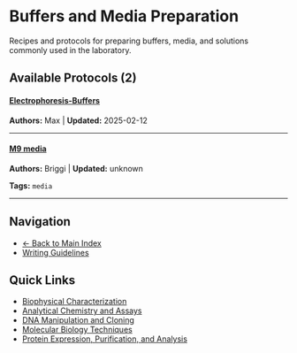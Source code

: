 # Buffers and Media Preparation

Recipes and protocols for preparing buffers, media, and solutions commonly used in the laboratory.

## Available Protocols (2)

#### [Electrophoresis-Buffers](Electrophoresis-Buffers.md)
**Authors:** Max | **Updated:** 2025-02-12

---

#### [M9 media ](M9-media-B.md)
**Authors:** Briggi | **Updated:** unknown

**Tags:** `media`

---


## Navigation

- [← Back to Main Index](../README.md)
- [Writing Guidelines](../Writing-Guide.md)

## Quick Links

- [Biophysical Characterization](../Biophysics/)
- [Analytical Chemistry and Assays](../Chemistry/)
- [DNA Manipulation and Cloning](../Dna/)
- [Molecular Biology Techniques](../Molbio/)
- [Protein Expression, Purification, and Analysis](../Protein/)
